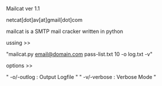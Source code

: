 Mailcat ver 1.1
 
netcat[dot]av[at]gmail[dot]com

mailcat is a SMTP mail cracker written in python 

ussing >>

"mailcat.py email@domain.com pass-list.txt 10 -o log.txt -v"

options >> 

" -o/-outlog <file> : Output Logfile "
" -v/-verbose : Verbose Mode "



